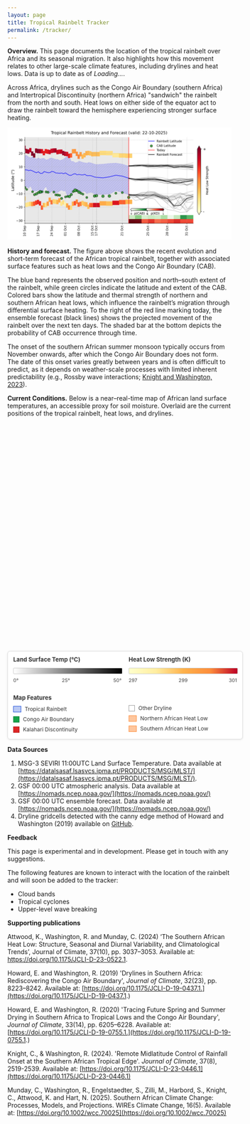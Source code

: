 ```yaml
---
layout: page
title: Tropical Rainbelt Tracker
permalink: /tracker/
---
```


**Overview.** This page documents the location of the tropical rainbelt over Africa and its seasonal migration. It also highlights how this movement relates to other large-scale climate features, including drylines and heat lows. Data is up to date as of *<span id="pageTopDate">Loading…</span>*.

Across Africa, drylines such as the Congo Air Boundary (southern Africa) and Intertropical Discontinuity (northern Africa) "sandwich" the rainbelt from the north and south. Heat lows on either side of the equator act to draw the rainbelt toward the hemisphere experiencing stronger surface heating.

![img1](/assets/tracker/history_and_forecast.png)  

**History and forecast.** The figure above shows the recent evolution and short-term forecast of the African tropical rainbelt, together with associated surface features such as heat lows and the Congo Air Boundary (CAB).

The blue band represents the observed position and north–south extent of the rainbelt, while green circles indicate the latitude and extent of the CAB. Colored bars show the latitude and thermal strength of northern and southern African heat lows, which influence the rainbelt’s migration through differential surface heating. To the right of the red line marking today, the ensemble forecast (black lines) shows the projected movement of the rainbelt over the next ten days. The shaded bar at the bottom depicts the probability of CAB occurrence through time.

The onset of the southern African summer monsoon typically occurs from November onwards, after which the Congo Air Boundary does not form. The date of this onset varies greatly between years and is often difficult to predict, as it depends on weather-scale processes with limited inherent predictability (e.g., Rossby wave interactions; [Knight and Washington, 2023](https://journals.ametsoc.org/view/journals/clim/37/8/JCLI-D-23-0446.1.xml)).

**Current Conditions.** Below is a near–real-time map of African land surface temperatures, an accessible proxy for soil moisture.
Overlaid are the current positions of the tropical rainbelt, heat lows, and drylines.

<link rel="stylesheet" href="https://unpkg.com/leaflet@1.9.4/dist/leaflet.css" crossorigin />
<script src="https://unpkg.com/leaflet@1.9.4/dist/leaflet.js" crossorigin></script>
<script src="https://unpkg.com/pmtiles@3.0.5/dist/pmtiles.js"></script>

<style>

.layer-control {
  background: white;
  border-radius: 5px;
  box-shadow: 0 1px 5px rgba(0,0,0,0.4);
  min-width: 200px;
  overflow: visible;
}

.layer-control-header {
  padding: 8px 10px;
  background: #f8f9fa;
  border-bottom: 1px solid #eee;
  cursor: pointer;
  display: flex;
  align-items: center;
  justify-content: space-between;
  user-select: none;
  transition: background-color 0.2s;
}

.layer-control-header:hover {
  background: #e9ecef;
}

.layer-control-title {
  font-weight: bold;
  font-size: 14px;
  color: #333;
  margin: 0;
}

.layer-control-toggle {
  font-size: 16px;
  color: #666;
  transition: transform 0.3s ease;
}

.layer-control-toggle.collapsed {
  transform: rotate(-90deg);
}

.layer-control-content {
  padding: 10px;
  transition: max-height 0.3s ease-out, opacity 0.3s ease-out;
  overflow: visible;
}

.layer-control-content.collapsed {
  max-height: 0 !important;
  opacity: 0;
  padding-top: 0;
  padding-bottom: 0;
}

.layer-checkbox-control {
  display: flex;
  align-items: center;
  gap: 6px;
  padding: 4px 0;
  cursor: pointer;
  font-size: 11px;
  color: #555;
  user-select: none;
}

.layer-checkbox-control:hover {
  color: #0066cc;
  background-color: #f8f8f8;
  border-radius: 3px;
  padding-left: 4px;
  margin-left: -4px;
}

.layer-checkbox-control input[type="checkbox"] {
  cursor: pointer;
  transform: scale(1.1);
  margin: 0;
}

.layer-control-separator {
  border-top: 1px solid #eee;
  margin: 8px 0;
}

.layer-reset-button {
  width: 100%;
  background: #f8f9fa;
  border: 1px solid #dee2e6;
  padding: 6px 12px;
  border-radius: 4px;
  cursor: pointer;
  font-size: 12px;
  color: #495057;
  transition: all 0.2s;
}

.layer-reset-button:hover {
  background: #e9ecef;
  border-color: #adb5bd;
}

.layer-reset-button:active {
  background: #dee2e6;
}

/* Make sure the control doesn't interfere with map interactions */
.layer-control * {
  pointer-events: auto;
}

/* Optional: Collapsible control for mobile */
@media (max-width: 768px) {
  .layer-control {
    min-width: 180px;
  }
  
  .layer-control-content {
    padding: 8px;
  }
  
  .layer-checkbox-control {
    font-size: 12px;
  }
}
.legend {
  background: white;
  padding: 10px;
  border-radius: 5px;
  box-shadow: 0 2px 5px rgba(0,0,0,0.2);
  margin-top: 1em;
}
.legend-gradient {
  width: 200px;
  height: 20px;
  background: linear-gradient(to right, white 0%, black 100%);
  border: 1px solid #ccc;
  margin: 5px 0;
}
.legend-labels {
  display: flex;
  justify-content: space-between;
  font-size: 12px;
  width: 200px;
}
.info-box {
  position: absolute;
  top: 10px;
  right: 10px;
  background: white;
  padding: 10px;
  border-radius: 5px;
  box-shadow: 0 2px 5px rgba(0,0,0,0.2);
  z-index: 1000;
  max-width: 220px;
  font-size: 12px;
}
.cab-legend-item {
  display: flex;
  align-items: center;
  margin: 5px 0;
  font-size: 12px;
}
.cab-legend-symbol {
  width: 12px;
  height: 8px;
  margin-right: 8px;
  border: 1px solid #16a34a;
  background-color: #16a34a;
}
.rainbelt-legend-symbol {
  width: 16px;
  height: 12px;
  margin-right: 8px;
  border: 1px solid #1d4ed8;
  background-color: rgba(29, 78, 216, 0.3);
}
</style>

<div id="map" style="height: 500px; width: 100%; position: relative;">
</div>

<style>
.map-legend {
  background:#fff; border:1px solid #ddd; border-radius:6px;
  box-shadow:0 1px 4px rgba(0,0,0,.1);
  margin:12px auto 0; padding:10px 12px; font-size:12px; color:#333;
  max-width:600px;
  width:100%;
  display: grid;
  grid-template-columns: 1fr 1fr;
  gap: 16px;
}
.legend-column {
  display: flex;
  flex-direction: column;
}
.map-legend h4 { margin:0 0 6px; font-size:13px; }
.legend-row { display:flex; align-items:center; gap:8px; margin:4px 0; }
.legend-key { flex:0 0 auto; width:16px; height:12px; border:1px solid #888; }
.legend-key.square { width:12px; height:12px; }
.legend-gradient {width: 100%; height: 12px; background: linear-gradient(to right, #ffffff 0%, #000000 100%); border: 1px solid #ccc; border-radius: 2px; }
.legend-ticks { display:flex; justify-content:space-between; font-size:11px; color:#444; margin-top:2px; }

@media (max-width: 500px) {
  .map-legend {
    grid-template-columns: 1fr;
  }
}
</style>

<section class="map-legend">
  <!-- Left Column: Land Surface Temp -->
  <div class="legend-column">
    <h4>Land Surface Temp (°C)</h4>
    <div id="lstGradient" class="legend-gradient"></div>
    <div class="legend-ticks">
      <span id="lstMin">0°</span>
      <span id="lstMid">25°</span>
      <span id="lstMax">50°</span>
    </div>
  </div>

  <!-- Right Column: Heat Low Strength -->
  <div class="legend-column">
    <h4>Heat Low Strength (K)</h4>
    <div class="legend-gradient" style="
      background: linear-gradient(to right,
        rgb(255,255,204) 0%,
        rgb(255,237,160) 25%,
        rgb(254,178,76) 50%,
        rgb(253,141,60) 75%,
        rgb(189,0,38) 100%);
    "></div>
    <div class="legend-ticks">
      <span>297</span>
      <span>299</span>
      <span>301</span>
    </div>
  </div>

  <!-- Map Features - Left Column -->
  <div class="legend-column">
    <h4 style="margin-top:8px;">Map Features</h4>
    <div class="legend-row">
      <span class="legend-key" style="background:rgba(29,78,216,.3); border-color:#1d4ed8;"></span>
      <span>Tropical Rainbelt</span>
    </div>
    <div class="legend-row">
      <span class="legend-key square" style="background:#16a34a; border-color:#15803d;"></span>
      <span>Congo Air Boundary</span>
    </div>
    <div class="legend-row">
      <span class="legend-key square" style="background:#dc2626; border-color:#b91c1c;"></span>
      <span>Kalahari Discontinuity</span>
    </div>
  </div>

  <!-- Map Features - Right Column -->
  <div class="legend-column" style="margin-top:28px;">
    <div class="legend-row">
      <span class="legend-key square" style="background:#ffffff; border-color:#999;"></span>
      <span>Other Dryline</span>
    </div>
    <div class="legend-row">
      <span class="legend-key" style="background:rgba(253,141,60,.5); border-color:rgb(253,141,60);"></span>
      <span>Northern African Heat Low</span>
    </div>
    <div class="legend-row">
      <span class="legend-key" style="background:rgba(253,141,60,.5); border-color:rgb(253,141,60);"></span>
      <span>Southern African Heat Low</span>
    </div>
  </div>
</section>

<script>
document.addEventListener("DOMContentLoaded", async function () {
  const map = L.map('map').setView([0, 20], 3);

  // Base layer
  L.tileLayer('https://tile.openstreetmap.org/{z}/{x}/{y}.png', {
    attribution: '© OpenStreetMap contributors'
  }).addTo(map);

  // Create custom collapsible control for layer toggles
  const layerControl = L.control({ position: 'topright' });

  layerControl.onAdd = function(map) {
    const div = L.DomUtil.create('div', 'leaflet-control leaflet-bar layer-control');
    
    div.innerHTML = `
      <div class="layer-control-header" id="layerControlHeader">
        <div class="layer-control-title">Map Layers</div>
        <div class="layer-control-toggle collapsed" id="layerControlToggle">►</div>
      </div>
      <div class="layer-control-content collapsed" id="layerControlContent">
        <label class="layer-checkbox-control">
          <input type="checkbox" id="toggleLayer" checked>
          <span>Land Surface Temperature</span>
        </label>
        
        <label class="layer-checkbox-control">
          <input type="checkbox" id="toggleRainbelt" checked>
          <span>Tropical Rainbelt</span>
        </label>
        
        <label class="layer-checkbox-control">
          <input type="checkbox" id="toggleCAB" checked>
          <span>Drylines</span>
        </label>
        
        <label class="layer-checkbox-control">
          <input type="checkbox" id="toggleNorthHeatLow" checked>
          <span>Northern African Heat Low</span>
        </label>
        
        <label class="layer-checkbox-control">
          <input type="checkbox" id="toggleSouthHeatLow" checked>
          <span>Southern African Heat Low</span>
        </label>
        
        <div class="layer-control-separator"></div>
        
        <button id="resetView" class="layer-reset-button">Reset View</button>
      </div>
    `;
    
    // Prevent map interaction when clicking on the control
    L.DomEvent.disableClickPropagation(div);
    L.DomEvent.disableScrollPropagation(div);
    
    return div;
  };

  layerControl.addTo(map);

  let temperatureLayer = null;
  const pmtilesUrl = '/tiles/raster.pmtiles';

  async function setPmtilesLastModified() {
    try {
      const headResp = await fetch(pmtilesUrl, { method: 'HEAD' });
      const lastMod = headResp.headers.get('Last-Modified');
      const pageTopEl = document.getElementById('pageTopDate');
      
      if (lastMod) {
        const d = new Date(lastMod);
        const nice = d.toLocaleString('en-GB', {
          timeZone: 'UTC',
          year: 'numeric',
          month: 'short',
          day: '2-digit',
        });
        if (pageTopEl) pageTopEl.textContent = `${nice}`;
      } else {
        if (pageTopEl) pageTopEl.textContent = 'Unavailable';
      }
    } catch (e) {
      console.error('HEAD request failed:', e);
      const pageTopEl = document.getElementById('pageTopDate');
      if (pageTopEl) pageTopEl.textContent = 'Error fetching';
    }
  }
  setPmtilesLastModified();

  try {
    const p = new pmtiles.PMTiles(pmtilesUrl);
    p.getHeader().then(h => console.log('PMTiles header:', h)).catch(console.error);

    temperatureLayer = pmtiles.leafletRasterLayer(p, {
      opacity: 0.9,
      attribution: 'Temperature data: LSA SAF'
    })
      .on('tileerror', (e) => console.error('Tile load error:', e))
      .addTo(map);
  } catch (err) {
    console.error('PMTiles init error:', err);
    const dateInfo = document.getElementById('dateInfo');
    const pageTopDate = document.getElementById('pageTopDate');
    if (dateInfo) dateInfo.textContent = 'Date: Error loading data';
    if (pageTopDate) pageTopDate.textContent = 'Error loading data';
  }

  // Rainbelt overlay
  let rainbeltLayer = null;
  const rainbeltUrl = '/tiles/belt.geojson';
  
  map.createPane('rainbeltPane');
  map.getPane('rainbeltPane').style.zIndex = 420;
    
  async function addRainbelt() {
    try {
      const res = await fetch(rainbeltUrl, { cache: 'no-store' });
      if (!res.ok) throw new Error(`HTTP ${res.status}`);
      const geojson = await res.json();
  
      rainbeltLayer = L.geoJSON(geojson, {
        pane: 'rainbeltPane',
        style: feature => ({
          color: '#1d4ed8',
          weight: 1.5,
          opacity: 0.9,
          fillColor: '#1d4ed8',
          fillOpacity: 0.3
        }),
        onEachFeature: (feature, layer) => {
          const props = feature.properties;
          layer.bindPopup(`
            <strong>Tropical Rainbelt</strong><br>
            Variable: ${props.var}<br>
            Threshold: ${props.threshold}<br>
            Level: ${props.level_hPa} hPa<br>
            Run: ${props.run_date} ${props.run_cycle}Z
          `);
        }
      }).addTo(map);
    } catch (err) {
      console.error('Failed to load belt.geojson:', err);
    }
  }
  addRainbelt();

  // YlOrRd colormap function (Yellow-Orange-Red) - defined once for both heat lows
  function getYlOrRdColor(temp) {
    // Normalize temperature between 297-301K to 0-1 range
    const normalized = Math.max(0, Math.min(1, (temp - 297) / (301 - 297)));
    
    // YlOrRd color interpolation (4 key colors, starting from yellow)
    const colors = [
      { pos: 0.0, r: 255, g: 255, b: 204 },
      { pos: 0.25, r: 255, g: 237, b: 160 },
      { pos: 0.5, r: 254, g: 178, b: 76 },
      { pos: 0.75, r: 253, g: 141, b: 60 },
      { pos: 1.0, r: 189, g: 0, b: 38 }
    ];
    // Find the two colors to interpolate between
    let lower = colors[0];
    let upper = colors[colors.length - 1];
    
    for (let i = 0; i < colors.length - 1; i++) {
      if (normalized >= colors[i].pos && normalized <= colors[i + 1].pos) {
        lower = colors[i];
        upper = colors[i + 1];
        break;
      }
    }
    
    // Interpolate between the two colors
    const range = upper.pos - lower.pos;
    const rangePct = range === 0 ? 0 : (normalized - lower.pos) / range;
    
    const r = Math.round(lower.r + (upper.r - lower.r) * rangePct);
    const g = Math.round(lower.g + (upper.g - lower.g) * rangePct);
    const b = Math.round(lower.b + (upper.b - lower.b) * rangePct);
    
    return `rgb(${r}, ${g}, ${b})`;
  }

  // North heat low overlay
  let northHeatLowLayer = null;
  const northHeatLowUrl = '/tiles/north_heat_low.geojson';

  map.createPane('northHeatLowPane');
  map.getPane('northHeatLowPane').style.zIndex = 421;
    
  async function addNorthHeatLow() {
    try {
      const res = await fetch(northHeatLowUrl, { cache: 'no-store' });
      if (!res.ok) throw new Error(`HTTP ${res.status}`);
      const geojson = await res.json();

      northHeatLowLayer = L.geoJSON(geojson, {
        pane: 'northHeatLowPane',
        style: feature => {
          const temp = feature.properties.temp;
          const color = getYlOrRdColor(temp);
          
          return {
            color: color,
            weight: 1,
            opacity: 0.9,
            fillColor: color,
            fillOpacity: 0.5
          };
        },
        onEachFeature: (feature, layer) => {
          const props = feature.properties;
          layer.bindPopup(`
            <strong>Northern African Heat Low</strong><br>
            Temperature: ${props.temp.toFixed(2)}K<br>
            Level: ${props.level_hPa} hPa<br>
            Run: ${props.run_date} ${props.run_cycle}Z
          `);
        }
      }).addTo(map);
    } catch (err) {
      console.error('Failed to load north_heat_low.geojson:', err);
    }
  }
  addNorthHeatLow();

  // South heat low overlay
  let southHeatLowLayer = null;
  const southHeatLowUrl = '/tiles/south_heat_low.geojson'; 

  map.createPane('southHeatLowPane');
  map.getPane('southHeatLowPane').style.zIndex = 422;
    
  async function addSouthHeatLow() {
    try {
      const res = await fetch(southHeatLowUrl, { cache: 'no-store' });
      if (!res.ok) throw new Error(`HTTP ${res.status}`);
      const geojson = await res.json();

      southHeatLowLayer = L.geoJSON(geojson, {
        pane: 'southHeatLowPane',
        style: feature => {
          const temp = feature.properties.temp;
          const color = getYlOrRdColor(temp);
          
          return {
            color: color,
            weight: 1,
            opacity: 0.9,
            fillColor: color,
            fillOpacity: 0.5
          };
        },
        onEachFeature: (feature, layer) => {
          const props = feature.properties;
          layer.bindPopup(`
            <strong>Southern African Heat Low</strong><br>
            Temperature: ${props.temp.toFixed(2)}K<br>
            Level: ${props.level_hPa} hPa<br>
            Run: ${props.run_date} ${props.run_cycle}Z
          `);
        }
      }).addTo(map);
    } catch (err) {
      console.error('Failed to load south_heat_low.geojson:', err);
    }
  }
  addSouthHeatLow();

  // Congo Air Boundary points
  let cabLayer = null;
  const cabUrl = '{{ "/tiles/drylines.geojson" | relative_url }}';
  
  // Create panes for different sources
  map.createPane('cabPane');
  map.getPane('cabPane').style.zIndex = 435;

  map.createPane('kdPane');
  map.getPane('kdPane').style.zIndex = 430;

  map.createPane('drylinePane');
  map.getPane('drylinePane').style.zIndex = 425;

  // Source configuration
  const sourceConfig = {
    'cab': {
      color: '#16a34a',
      label: 'Congo Air Boundary',
      pane: 'cabPane'
    },
    'kd': {
      color: '#dc2626',
      label: 'Kalahari Discontinuity',
      pane: 'kdPane'
    },
    'dryline': {
      color: '#ffffff',
      label: 'Dryline',
      pane: 'drylinePane'
    },
  };
    
  async function addCABPoints() {
    try {
      const res = await fetch(cabUrl, { cache: 'no-store' });
      if (!res.ok) throw new Error(`HTTP ${res.status}`);
      const geojson = await res.json();

      cabLayer = L.geoJSON(geojson, {
        pointToLayer: function(feature, latlng) {
          const source = feature.properties?.source || 'default';
          const config = sourceConfig[source] || sourceConfig['cab'];
          
          return L.rectangle([
            [latlng.lat - 0.13, latlng.lng - 0.13],
            [latlng.lat + 0.13, latlng.lng + 0.13]
          ], {
            color: config.color,
            weight: 1,
            opacity: 1,
            fillColor: config.color,
            fillOpacity: 0.8,
            pane: config.pane
          });
        },
        onEachFeature: (feature, layer) => {
          const props = feature.properties || {};
          const source = props.source || 'default';
          const config = sourceConfig[source] || sourceConfig['cab'];
          
          let popupContent = `<strong>${config.label}</strong>`;
          
          if (Object.keys(props).length > 0) {
            popupContent += "<br><br>";
            for (const [key, value] of Object.entries(props)) {
              if (value !== null && value !== undefined) {
                popupContent += `<strong>${key}:</strong> ${value}<br>`;
              }
            }
          }
          
          layer.bindPopup(popupContent);
        }
      }).addTo(map);
      
      console.log(`Loaded ${geojson.features?.length || 0} points`);
    } catch (err) {
      console.error('Failed to load geojson:', err);
    }
  }
  addCABPoints();

  // Collapsible control functionality
  let isCollapsed = true;
  
  function toggleLayerControl() {
    const content = document.getElementById('layerControlContent');
    const toggle = document.getElementById('layerControlToggle');
    
    if (!content || !toggle) return;
    
    isCollapsed = !isCollapsed;
    
    if (isCollapsed) {
      content.style.maxHeight = '0px';
      content.classList.add('collapsed');
      toggle.classList.add('collapsed');
      toggle.textContent = '►';
    } else {
      // Calculate natural height
      content.style.maxHeight = 'none';
      const naturalHeight = content.scrollHeight;
      content.style.maxHeight = '0px';
      
      // Force reflow then animate to natural height
      requestAnimationFrame(() => {
        content.style.maxHeight = naturalHeight + 'px';
        content.classList.remove('collapsed');
        toggle.classList.remove('collapsed');
        toggle.textContent = '▼';
      });
    }
  }

  // Controls - Wait for control to be added to DOM
  setTimeout(() => {
    const header = document.getElementById('layerControlHeader');
    const toggleLayerCheckbox = document.getElementById('toggleLayer');
    const toggleCABCheckbox = document.getElementById('toggleCAB');
    const toggleRainbeltCheckbox = document.getElementById('toggleRainbelt');
    const toggleNorthHeatLowCheckbox = document.getElementById('toggleNorthHeatLow');
    const toggleSouthHeatLowCheckbox = document.getElementById('toggleSouthHeatLow');
    const resetButton = document.getElementById('resetView');

    // Add collapse/expand functionality
    if (header) {
      header.addEventListener('click', toggleLayerControl);
    }

    if (toggleLayerCheckbox) {
      toggleLayerCheckbox.addEventListener('change', function() {
        if (!temperatureLayer) return;
        if (this.checked) {
          map.addLayer(temperatureLayer);
        } else {
          map.removeLayer(temperatureLayer);
        }
      });
    }

    if (toggleCABCheckbox) {
      toggleCABCheckbox.addEventListener('change', function() {
        if (!cabLayer) return;
        if (this.checked) {
          map.addLayer(cabLayer);
        } else {
          map.removeLayer(cabLayer);
        }
      });
    }

    if (toggleRainbeltCheckbox) {
      toggleRainbeltCheckbox.addEventListener('change', function() {
        if (!rainbeltLayer) return;
        if (this.checked) {
          map.addLayer(rainbeltLayer);
        } else {
          map.removeLayer(rainbeltLayer);
        }
      });
    }

    if (toggleNorthHeatLowCheckbox) {
      toggleNorthHeatLowCheckbox.addEventListener('change', function() {
        if (!northHeatLowLayer) return;
        if (this.checked) {
          map.addLayer(northHeatLowLayer);
        } else {
          map.removeLayer(northHeatLowLayer);
        }
      });
    }

    if (toggleSouthHeatLowCheckbox) {
      toggleSouthHeatLowCheckbox.addEventListener('change', function() {
        if (!southHeatLowLayer) return;
        if (this.checked) {
          map.addLayer(southHeatLowLayer);
        } else {
          map.removeLayer(southHeatLowLayer);
        }
      });
    }

    if (resetButton) {
      resetButton.addEventListener('click', function() {
        map.setView([0, 20], 3);
      });
    }
  }, 100);

  // Scale + coordinates
  L.control.scale({ position: 'bottomleft' }).addTo(map);

  const coordsControl = L.control({ position: 'bottomright' });
  coordsControl.onAdd = function() {
    const div = L.DomUtil.create('div', 'leaflet-control-attribution leaflet-control');
    div.innerHTML = '<span id="coords">Move mouse to see coordinates</span>';
    return div;
  };
  coordsControl.addTo(map);

  map.on('mousemove', function(e) {
    const coords = document.getElementById('coords');
    if (coords) coords.textContent = `${e.latlng.lat.toFixed(4)}, ${e.latlng.lng.toFixed(4)}`;
  });
});
</script>

**Data Sources**

1. MSG-3 SEVIRI 11:00UTC Land Surface Temperature. Data available at [https://datalsasaf.lsasvcs.ipma.pt/PRODUCTS/MSG/MLST/](https://datalsasaf.lsasvcs.ipma.pt/PRODUCTS/MSG/MLST/).
2. GSF 00:00 UTC atmospheric analysis. Data available at [https://nomads.ncep.noaa.gov/](https://nomads.ncep.noaa.gov/)
2. GSF 00:00 UTC ensemble forecast. Data available at [https://nomads.ncep.noaa.gov/](https://nomads.ncep.noaa.gov/)
3. Dryline gridcells detected with the canny edge method of Howard and Washington (2019) available on [GitHub](https://github.com/EmmaHoward/drylines).

**Feedback**

This page is experimental and in development. Please get in touch with any suggestions.

The following features are known to interact with the location of the rainbelt and will soon be added to the tracker:
- Cloud bands
- Tropical cyclones
- Upper-level wave breaking

**Supporting publications**

Attwood, K., Washington, R. and Munday, C. (2024) ‘The Southern African Heat Low: Structure, Seasonal and Diurnal Variability, and Climatological Trends’, Journal of Climate, 37(10), pp. 3037–3053. Available at: https://doi.org/10.1175/JCLI-D-23-0522.1.

Howard, E. and Washington, R. (2019) 'Drylines in Southern Africa: Rediscovering the Congo Air Boundary', _Journal of Climate_, 32(23), pp. 8223–8242. Available at: [https://doi.org/10.1175/JCLI-D-19-0437.1.](https://doi.org/10.1175/JCLI-D-19-0437.1.)

Howard, E. and Washington, R. (2020) 'Tracing Future Spring and Summer Drying in Southern Africa to Tropical Lows and the Congo Air Boundary', _Journal of Climate_, 33(14), pp. 6205–6228. Available at: [https://doi.org/10.1175/JCLI-D-19-0755.1.](https://doi.org/10.1175/JCLI-D-19-0755.1.)

Knight, C., & Washington, R. (2024). 'Remote Midlatitude Control of Rainfall Onset at the Southern African Tropical Edge'. _Journal of Climate_, 37(8), 2519-2539. Available at: [https://doi.org/10.1175/JCLI-D-23-0446.1](https://doi.org/10.1175/JCLI-D-23-0446.1)

Munday, C., Washington, R., Engelstaedter, S., Zilli, M., Harbord, S., Knight, C., Attwood, K. and Hart, N. (2025). Southern African Climate Change: Processes, Models, and Projections. WIREs Climate Change, 16(5). Available at: [https://doi.org/10.1002/wcc.70025](https://doi.org/10.1002/wcc.70025)
